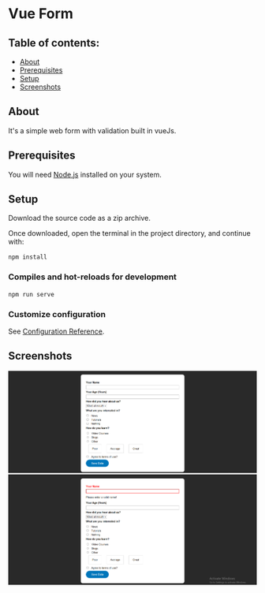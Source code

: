 # Vue Form 

## Table of contents:

- [About](#about)
- [Prerequisites](#prerequisites)
- [Setup](#setup)
- [Screenshots](#screenshots)

## About

It's a simple web form with validation built in vueJs.

## Prerequisites

You will need [Node.js](https://nodejs.org) installed on your system.

## Setup

Download the source code as a zip archive.

Once downloaded, open the terminal in the project directory, and continue with:

```
npm install
```

### Compiles and hot-reloads for development

```
npm run serve
```

### Customize configuration

See [Configuration Reference](https://cli.vuejs.org/config/).

## Screenshots
![Alt Text](Screenshot%20(2071).png)
![Alt Text](Screenshot%20(2073).png)
